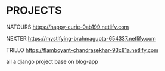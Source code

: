 # PROJECTS

NATOURS
https://happy-curie-0ab199.netlify.com

NEXTER
https://mystifying-brahmagupta-654337.netlify.com

TRILLO
https://flamboyant-chandrasekhar-93c81a.netlify.com

all a django project base on blog-app

